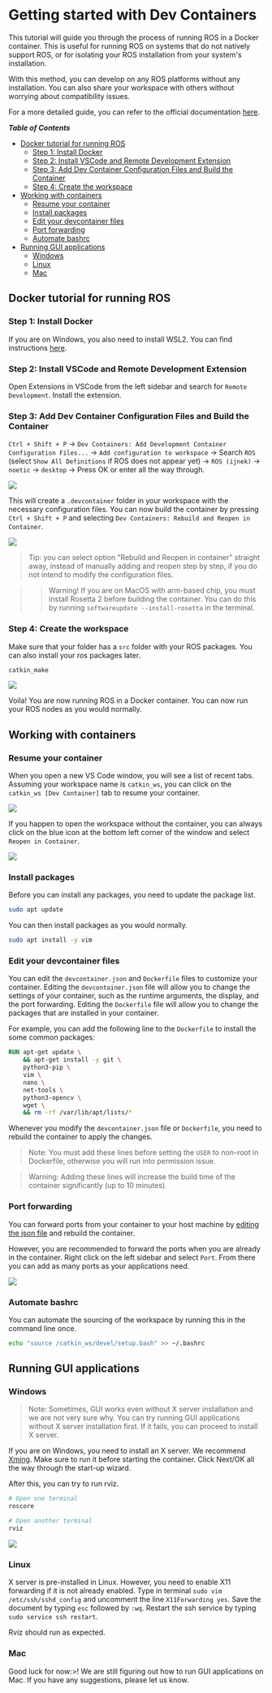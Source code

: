 # Getting started with Dev Containers

This tutorial will guide you through the process of running ROS in a Docker container. This is useful for running ROS on systems that do not natively support ROS, or for isolating your ROS installation from your system's installation.

With this method, you can develop on any ROS platforms without any installation. You can also share your workspace with others without worrying about compatibility issues.

For a more detailed guide, you can refer to the official documentation [here](https://code.visualstudio.com/docs/devcontainers/containers).

***Table of Contents***
- [Docker tutorial for running ROS](#docker-tutorial-for-running-ros)
    - [Step 1: Install Docker](#step-1-install-docker)
    - [Step 2: Install VSCode and Remote Development Extension](#step-2-install-vscode-and-remote-development-extension)
    - [Step 3: Add Dev Container Configuration Files and Build the Container](#step-3-add-dev-container-configuration-files-and-build-the-container)
    - [Step 4: Create the workspace](#step-4-create-the-workspace)
- [Working with containers](#working-with-containers)
    - [Resume your container](#resume-your-container)
    - [Install packages](#install-packages)
    - [Edit your devcontainer files](#edit-your-devcontainer-files)
    - [Port forwarding](#port-forwarding)
    - [Automate bashrc](#automate-bashrc)
- [Running GUI applications](#running-gui-applications)
    - [Windows](#windows)
    - [Linux](#linux)
    - [Mac](#mac)

## Docker tutorial for running ROS

### Step 1: Install Docker 

If you are on Windows, you also need to install WSL2. You can find instructions [here](https://learn.microsoft.com/en-us/windows/wsl/install).

### Step 2: Install VSCode and Remote Development Extension

Open Extensions in VSCode from the left sidebar and search for `Remote Development`. Install the extension.

### Step 3: Add Dev Container Configuration Files and Build the Container

`Ctrl + Shift + P` -> `Dev Containers: Add Development Container Configuration Files...` -> `Add configuration to workspace` -> Search `ROS` (select `Show All Definitions` if ROS does not appear yet) -> `ROS (ijnek)` -> `noetic` -> `desktop` -> Press OK or enter all the way through.

![](docs/add_dev_container.gif)   

This will create a `.devcontainer` folder in your workspace with the necessary configuration files. You can now build the container by pressing `Ctrl + Shift + P` and selecting `Dev Containers: Rebuild and Reopen in Container`.

![](docs/rebuild_container.gif)

> Tip: you can select option "Rebuild and Reopen in container" straight away, instead of manually adding and reopen step by step, if you do not intend to modify the configuration files.

>> Warning! If you are on MacOS with arm-based chip, you must install Rosetta 2 before building the container. You can do this by running `softwareupdate --install-rosetta` in the terminal.

### Step 4: Create the workspace

Make sure that your folder has a `src` folder with your ROS packages. You can also install your ros packages later.

```bash
catkin_make
```

![](docs/catkin_make.gif)

Voila! You are now running ROS in a Docker container. You can now run your ROS nodes as you would normally.

## Working with containers

### Resume your container

When you open a new VS Code window, you will see a list of recent tabs. Assuming your workspace name is `catkin_ws`, you can click on the `catkin_ws [Dev Container]` tab to resume your container.

![](docs/open_container.gif)

If you happen to open the workspace without the container, you can always click on the blue icon at the bottom left corner of the window and select `Reopen in Container`.

![](docs/reopen_container.gif)

### Install packages

Before you can install any packages, you need to update the package list.

```bash
sudo apt update
```

You can then install packages as you would normally.

```bash
sudo apt install -y vim
```

### Edit your devcontainer files

You can edit the `devcontainer.json` and `Dockerfile` files to customize your container. Editing the `devcontainer.json` file will allow you to change the settings of your container, such as the runtime arguments, the display, and the port forwarding. Editing the `Dockerfile` file will allow you to change the packages that are installed in your container.

For example, you can add the following line to the `Dockerfile` to install the some common packages:

```Dockerfile
RUN apt-get update \
    && apt-get install -y git \
    python3-pip \
    vim \
    nano \
    net-tools \
    python3-opencv \
    wget \
    && rm -rf /var/lib/apt/lists/*
```

Whenever you modify the `devcontainer.json` file or `Dockerfile`, you need to rebuild the container to apply the changes.

> Note: You must add these lines before setting the `USER` to non-root in Dockerfile, otherwise you will run into permission issue.

> Warning: Adding these lines will increase the build time of the container significantly (up to 10 minutes).

### Port forwarding

You can forward ports from your container to your host machine by [editing the json file](https://code.visualstudio.com/docs/devcontainers/containers#_forwarding-or-publishing-a-port) and rebuild the container.

However, you are recommended to forward the ports when you are already in the container. Right click on the left sidebar and select `Port`. From there you can add as many ports as your applications need.

![](docs/port_forwarding.gif)

### Automate bashrc

You can automate the sourcing of the workspace by running this in the command line once.

```bash
echo "source /catkin_ws/devel/setup.bash" >> ~/.bashrc
```

## Running GUI applications

### Windows

> Note: Sometimes, GUI works even without X server installation and we are not very sure why. You can try running GUI applications without X server installation first. If it fails, you can proceed to install X server.

If you are on Windows, you need to install an X server. We recommend [Xming](https://sourceforge.net/projects/xming/). Make sure to run it before starting the container. Click Next/OK all the way through the start-up wizard.

After this, you can try to run rviz.

```bash
# Open one terminal
roscore

# Open another terminal
rviz
```

![](docs/rviz.gif)

### Linux

X server is pre-installed in Linux. However, you need to enable X11 forwarding if it is not already enabled. Type in terminal `sudo vim /etc/ssh/sshd_config` and uncomment the line `X11Forwarding yes`. Save the document by typing `esc` followed by `:wq`. Restart the ssh service by typing `sudo service ssh restart`.

Rviz should run as expected.

### Mac

Good luck for now:>! We are still figuring out how to run GUI applications on Mac. If you have any suggestions, please let us know.
